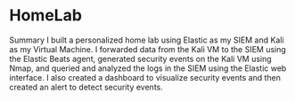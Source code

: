 # HomeLab
Summary
I built a personalized home lab using Elastic as my SIEM and Kali as my Virtual Machine. I forwarded data from the Kali VM to the SIEM using the Elastic Beats agent, generated security events on the Kali VM using Nmap, and queried and analyzed the logs in the SIEM using the Elastic web interface. I also created a dashboard to visualize security events and then created an alert to detect security events.
